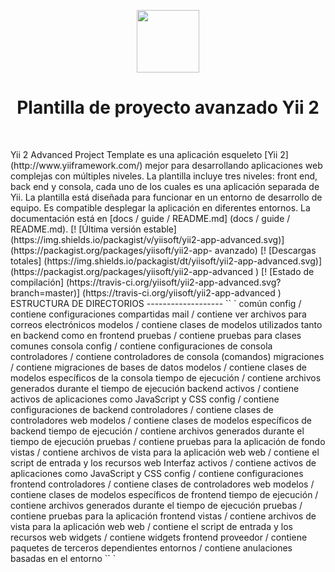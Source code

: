 <p align = "center">
    <a href="https://github.com/yiisoft" target=" _blank">
        <img src = "https://avatars0.githubusercontent.com/u/993323" height = "100px">
    </a>
    <h1 align = "center"> Plantilla de proyecto avanzado Yii 2 </h1>
    <br>
</p>
Yii 2 Advanced Project Template es una aplicación esqueleto [Yii 2] (http://www.yiiframework.com/) mejor para
desarrollando aplicaciones web complejas con múltiples niveles.
La plantilla incluye tres niveles: front end, back end y consola, cada uno de los cuales
es una aplicación separada de Yii.
La plantilla está diseñada para funcionar en un entorno de desarrollo de equipo. Es compatible
desplegar la aplicación en diferentes entornos.
La documentación está en [docs / guide / README.md] (docs / guide / README.md).
[! [Última versión estable] (https://img.shields.io/packagist/v/yiisoft/yii2-app-advanced.svg)] (https://packagist.org/packages/yiisoft/yii2-app- avanzado)
[! [Descargas totales] (https://img.shields.io/packagist/dt/yiisoft/yii2-app-advanced.svg)] (https://packagist.org/packages/yiisoft/yii2-app-advanced )
[! [Estado de compilación] (https://travis-ci.org/yiisoft/yii2-app-advanced.svg?branch=master)] (https://travis-ci.org/yiisoft/yii2-app-advanced )
ESTRUCTURA DE DIRECTORIOS
-------------------
`` `
común
    config / contiene configuraciones compartidas
    mail / contiene ver archivos para correos electrónicos
    modelos / contiene clases de modelos utilizados tanto en backend como en frontend
    pruebas / contiene pruebas para clases comunes    
consola
    config / contiene configuraciones de consola
    controladores / contiene controladores de consola (comandos)
    migraciones / contiene migraciones de bases de datos
    modelos / contiene clases de modelos específicos de la consola
    tiempo de ejecución / contiene archivos generados durante el tiempo de ejecución
backend
    activos / contiene activos de aplicaciones como JavaScript y CSS
    config / contiene configuraciones de backend
    controladores / contiene clases de controladores web
    modelos / contiene clases de modelos específicos de backend
    tiempo de ejecución / contiene archivos generados durante el tiempo de ejecución
    pruebas / contiene pruebas para la aplicación de fondo    
    vistas / contiene archivos de vista para la aplicación web
    web / contiene el script de entrada y los recursos web
Interfaz
    activos / contiene activos de aplicaciones como JavaScript y CSS
    config / contiene configuraciones frontend
    controladores / contiene clases de controladores web
    modelos / contiene clases de modelos específicos de frontend
    tiempo de ejecución / contiene archivos generados durante el tiempo de ejecución
    pruebas / contiene pruebas para la aplicación frontend
    vistas / contiene archivos de vista para la aplicación web
    web / contiene el script de entrada y los recursos web
    widgets / contiene widgets frontend
proveedor / contiene paquetes de terceros dependientes
entornos / contiene anulaciones basadas en el entorno
`` `
